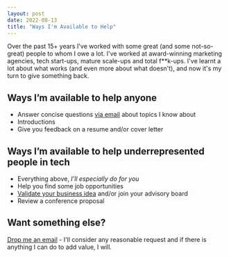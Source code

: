 ```yaml
---
layout: post
date: 2022-08-13
title: "Ways I'm Available to Help"
---
```


Over the past 15+ years I've worked with some great (and some not-so-great) people to whom I owe a lot. I've worked at award-winning marketing agencies, tech start-ups, mature scale-ups and total f**k-ups. I've learnt a lot about what works (and even more about what doesn't), and now it's my turn to give something back.

## Ways I’m available to help anyone

- Answer concise questions [via email](mailto:phils@hey.com) about topics I know about
- Introductions
- Give you feedback on a resume and/or cover letter

## Ways I’m available to help underrepresented people in tech

- Everything above, _I’ll especially do for you_
- Help you find some job opportunities
- [Validate your business idea](/validating-your-business-idea) and/or join your advisory board
- Review a conference proposal

## Want something else?

[Drop me an email](mailto:phils@hey.com) - I'll consider any reasonable request and if there is anything I can do to add value, I will.
